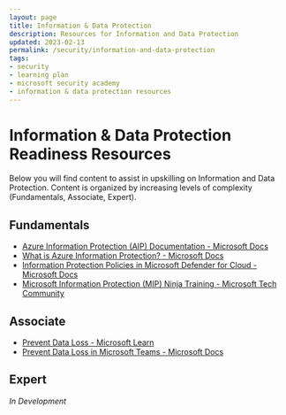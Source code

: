 ```yaml
---
layout: page
title: Information & Data Protection
description: Resources for Information and Data Protection
updated: 2023-02-13
permalink: /security/information-and-data-protection
tags:
- security
- learning plan
- microsoft security academy
- information & data protection resources
---
```


# Information & Data Protection Readiness Resources
Below you will find content to assist in upskilling on Information and Data Protection. Content is organized by increasing levels of complexity (Fundamentals, Associate, Expert).

## Fundamentals
* [Azure Information Protection (AIP) Documentation - Microsoft Docs](https://learn.microsoft.com/en-us/azure/information-protection/)
* [What is Azure Information Protection? - Microsoft Docs](https://docs.microsoft.com/en-us/azure/information-protection/what-is-information-protection)
* [Information Protection Policies in Microsoft Defender for Cloud - Microsoft Docs](https://learn.microsoft.com/en-us/defender-cloud-apps/policies-information-protection)
* [Microsoft Information Protection (MIP) Ninja Training - Microsoft Tech Community](https://techcommunity.microsoft.com/t5/security-compliance-and-identity/the-microsoft-information-protection-mip-ninja-training-is-here/ba-p/2887478?WT.mc_id=m365-0000-rotrent)

## Associate
* [Prevent Data Loss - Microsoft Learn](https://docs.microsoft.com/en-us/learn/modules/m365-security-data-loss/)
* [Prevent Data Loss in Microsoft Teams - Microsoft Docs](https://docs.microsoft.com/en-us/microsoft-365/compliance/dlp-microsoft-teams?view=o365-worldwide)

## Expert
*In Development*